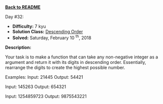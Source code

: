 ﻿<a href=https://github.com/hlais/Kata---a---Day><b>Back to README</b><a>

Day #32: 

* <b>Difficulty:</b> 7 kyu
* <b>Solution Class:</b> [Descending Order](day027%20and%20OnWards/day027/day027/day032/Descending%20Order.cs)
* <b>Solved:</b> Saturday, February 10 <sup>th</sup>, 2018

<b>Description:</b>

Your task is to make a function that can take any non-negative integer as a argument and return it with its digits in descending order. Essentially, rearrange the digits to create the highest possible number.

Examples:
Input: 21445 Output: 54421

Input: 145263 Output: 654321

Input: 1254859723 Output: 9875543221
